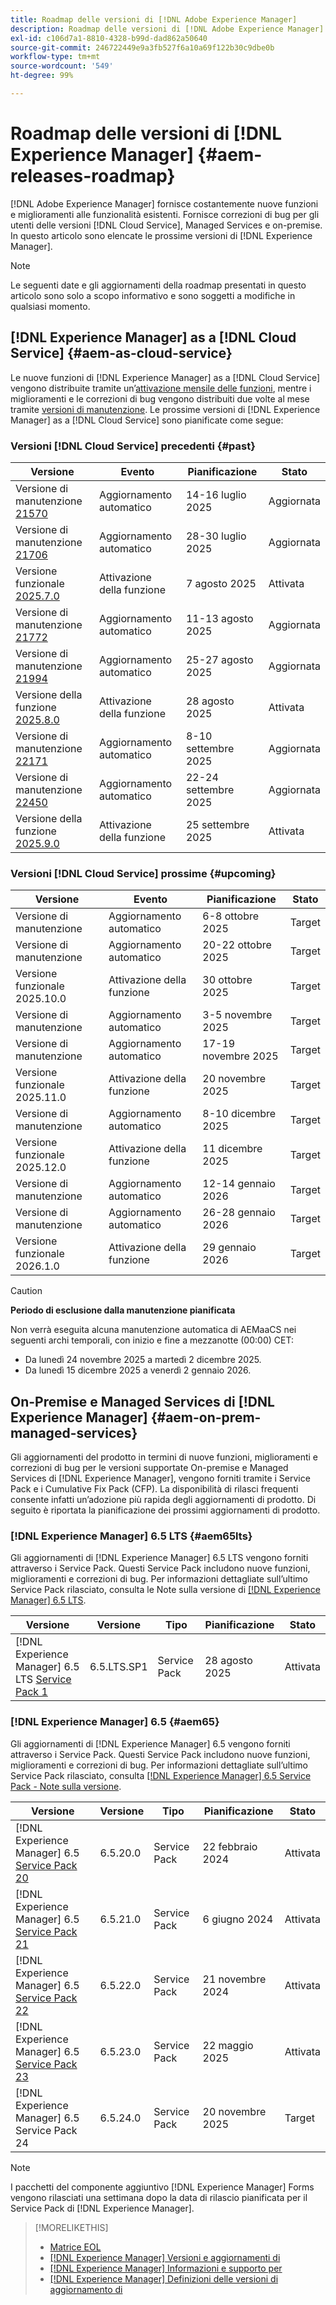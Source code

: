 ```yaml
---
title: Roadmap delle versioni di [!DNL Adobe Experience Manager]
description: Roadmap delle versioni di [!DNL Adobe Experience Manager]
exl-id: c106d7a1-8810-4328-b99d-dad862a50640
source-git-commit: 246722449e9a3fb527f6a10a69f122b30c9dbe0b
workflow-type: tm+mt
source-wordcount: '549'
ht-degree: 99%

---
```



# Roadmap delle versioni di [!DNL Experience Manager] {#aem-releases-roadmap}

[!DNL Adobe Experience Manager] fornisce costantemente nuove funzioni e miglioramenti alle funzionalità esistenti. Fornisce correzioni di bug per gli utenti delle versioni [!DNL Cloud Service], Managed Services e on-premise. In questo articolo sono elencate le prossime versioni di [!DNL Experience Manager].

>[!NOTE]
>
>Le seguenti date e gli aggiornamenti della roadmap presentati in questo articolo sono solo a scopo informativo e sono soggetti a modifiche in qualsiasi momento.

## [!DNL Experience Manager] as a [!DNL Cloud Service] {#aem-as-cloud-service}

Le nuove funzioni di [!DNL Experience Manager] as a [!DNL Cloud Service] vengono distribuite tramite un’[attivazione mensile delle funzioni](https://experienceleague.adobe.com/it/docs/experience-manager-cloud-service/content/release-notes/release-notes/release-notes-current), mentre i miglioramenti e le correzioni di bug vengono distribuiti due volte al mese tramite [versioni di manutenzione](https://experienceleague.adobe.com/it/docs/experience-manager-cloud-service/content/release-notes/maintenance/latest).
Le prossime versioni di [!DNL Experience Manager] as a [!DNL Cloud Service] sono pianificate come segue:

### Versioni [!DNL Cloud Service] precedenti {#past}

| Versione | Evento | Pianificazione | Stato |
|---|---|---|---|
| Versione di manutenzione [21570](https://experienceleague.adobe.com/it/docs/experience-manager-cloud-service/content/release-notes/maintenance/2025/2025-7-0#21570) | Aggiornamento automatico | 14-16 luglio 2025 | Aggiornata |
| Versione di manutenzione [21706](https://experienceleague.adobe.com/it/docs/experience-manager-cloud-service/content/release-notes/maintenance/2025/2025-7-0#21706) | Aggiornamento automatico | 28-30 luglio 2025 | Aggiornata |
| Versione funzionale [2025.7.0](https://experienceleague.adobe.com/it/docs/experience-manager-cloud-service/content/release-notes/release-notes/2025/release-notes-2025-7-0) | Attivazione della funzione | 7 agosto 2025 | Attivata |
| Versione di manutenzione [21772](https://experienceleague.adobe.com/it/docs/experience-manager-cloud-service/content/release-notes/maintenance/2025/2025-8-0#21772) | Aggiornamento automatico | 11-13 agosto 2025 | Aggiornata |
| Versione di manutenzione [21994](https://experienceleague.adobe.com/it/docs/experience-manager-cloud-service/content/release-notes/maintenance/2025/2025-8-0#21994) | Aggiornamento automatico | 25-27 agosto 2025 | Aggiornata |
| Versione della funzione [2025.8.0](https://experienceleague.adobe.com/en/docs/experience-manager-cloud-service/content/release-notes/release-notes/2025/release-notes-2025-8-0) | Attivazione della funzione | 28 agosto 2025 | Attivata |
| Versione di manutenzione [22171](https://experienceleague.adobe.com/it/docs/experience-manager-cloud-service/content/release-notes/maintenance/2025/2025-9-0#22171) | Aggiornamento automatico | 8-10 settembre 2025 | Aggiornata |
| Versione di manutenzione [22450](https://experienceleague.adobe.com/it/docs/experience-manager-cloud-service/content/release-notes/maintenance/latest) | Aggiornamento automatico | 22-24 settembre 2025 | Aggiornata |
| Versione della funzione [2025.9.0](https://experienceleague.adobe.com/it/docs/experience-manager-cloud-service/content/release-notes/release-notes/release-notes-current) | Attivazione della funzione | 25 settembre 2025 | Attivata |

### Versioni [!DNL Cloud Service] prossime {#upcoming}

| Versione | Evento | Pianificazione | Stato |
|---|---|---|---|
| Versione di manutenzione | Aggiornamento automatico | 6-8 ottobre 2025 | Target |
| Versione di manutenzione | Aggiornamento automatico | 20-22 ottobre 2025 | Target |
| Versione funzionale 2025.10.0 | Attivazione della funzione | 30 ottobre 2025 | Target |
| Versione di manutenzione | Aggiornamento automatico | 3-5 novembre 2025 | Target |
| Versione di manutenzione | Aggiornamento automatico | 17-19 novembre 2025 | Target |
| Versione funzionale 2025.11.0 | Attivazione della funzione | 20 novembre 2025 | Target |
| Versione di manutenzione | Aggiornamento automatico | 8-10 dicembre 2025 | Target |
| Versione funzionale 2025.12.0 | Attivazione della funzione | 11 dicembre 2025 | Target |
| Versione di manutenzione | Aggiornamento automatico | 12-14 gennaio 2026 | Target |
| Versione di manutenzione | Aggiornamento automatico | 26-28 gennaio 2026 | Target |
| Versione funzionale 2026.1.0 | Attivazione della funzione | 29 gennaio 2026 | Target |

>[!CAUTION]
>
>**Periodo di esclusione dalla manutenzione pianificata**
>
> Non verrà eseguita alcuna manutenzione automatica di AEMaaCS nei seguenti archi temporali, con inizio e fine a mezzanotte (00:00) CET:
>
>* Da lunedì 24 novembre 2025 a martedì 2 dicembre 2025.
>* Da lunedì 15 dicembre 2025 a venerdì 2 gennaio 2026.

## On-Premise e Managed Services di [!DNL Experience Manager] {#aem-on-prem-managed-services}

Gli aggiornamenti del prodotto in termini di nuove funzioni, miglioramenti e correzioni di bug per le versioni supportate On-premise e Managed Services di [!DNL Experience Manager], vengono forniti tramite i Service Pack e i Cumulative Fix Pack (CFP). La disponibilità di rilasci frequenti consente infatti un’adozione più rapida degli aggiornamenti di prodotto. Di seguito è riportata la pianificazione dei prossimi aggiornamenti di prodotto.

### [!DNL Experience Manager] 6.5 LTS {#aem65lts}

Gli aggiornamenti di [!DNL Experience Manager] 6.5 LTS vengono forniti attraverso i Service Pack. Questi Service Pack includono nuove funzioni, miglioramenti e correzioni di bug. Per informazioni dettagliate sull’ultimo Service Pack rilasciato, consulta le Note sulla versione di [[!DNL Experience Manager]  6.5 LTS](https://experienceleague.adobe.com/it/docs/experience-manager-65-lts/content/release-notes/release-notes).

| Versione | Versione | Tipo | Pianificazione | Stato |
|---|---|---|---|---|
| [!DNL Experience Manager] 6.5 LTS [Service Pack 1](https://experienceleague.adobe.com/it/docs/experience-manager-65-lts/content/release-notes/release-notes) | 6.5.LTS.SP1 | Service Pack | 28 agosto 2025 | Attivata |

### [!DNL Experience Manager] 6.5 {#aem65}

Gli aggiornamenti di [!DNL Experience Manager] 6.5 vengono forniti attraverso i Service Pack. Questi Service Pack includono nuove funzioni, miglioramenti e correzioni di bug. Per informazioni dettagliate sull’ultimo Service Pack rilasciato, consulta [[!DNL Experience Manager] 6.5 Service Pack - Note sulla versione](https://experienceleague.adobe.com/it/docs/experience-manager-65/content/release-notes/release-notes).

| Versione | Versione | Tipo | Pianificazione | Stato |
|---|---|---|---|---|
| [!DNL Experience Manager] 6.5 [Service Pack 20](https://experienceleague.adobe.com/it/docs/experience-manager-65/content/release-notes/service-pack/6-5-20) | 6.5.20.0 | Service Pack | 22 febbraio 2024 | Attivata |
| [!DNL Experience Manager] 6.5 [Service Pack 21](https://experienceleague.adobe.com/it/docs/experience-manager-65/content/release-notes/service-pack/6-5-21) | 6.5.21.0 | Service Pack | 6 giugno 2024 | Attivata |
| [!DNL Experience Manager] 6.5 [Service Pack 22](https://experienceleague.adobe.com/it/docs/experience-manager-65/content/release-notes/service-pack/6-5-22) | 6.5.22.0 | Service Pack | 21 novembre 2024 | Attivata |
| [!DNL Experience Manager] 6.5 [Service Pack 23](https://experienceleague.adobe.com/it/docs/experience-manager-65/content/release-notes/release-notes) | 6.5.23.0 | Service Pack | 22 maggio 2025 | Attivata |
| [!DNL Experience Manager] 6.5 Service Pack 24 | 6.5.24.0 | Service Pack | 20 novembre 2025 | Target |

>[!NOTE]
>
>I pacchetti del componente aggiuntivo [!DNL Experience Manager] Forms vengono rilasciati una settimana dopo la data di rilascio pianificata per il Service Pack di [!DNL Experience Manager].

>[!MORELIKETHIS]
>
>* [Matrice EOL](https://helpx.adobe.com/it/support/programs/eol-matrix.html)
>* [[!DNL Experience Manager] Versioni e aggiornamenti di](https://experienceleague.adobe.com/it/docs/experience-manager-release-information/aem-release-updates/aem-releases-updates)
>* [[!DNL Experience Manager] Informazioni e supporto per](https://experienceleague.adobe.com/it/docs/experience-manager-cloud-service)
>* [[!DNL Experience Manager] Definizioni delle versioni di aggiornamento di](/help/using/update-release-vehicle-definitions.md)
